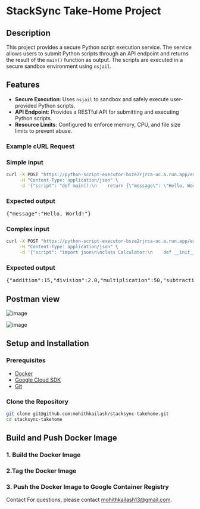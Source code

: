 # StackSync Take-Home Project

## Description

This project provides a secure Python script execution service. The service allows users to submit Python scripts through an API endpoint and returns the result of the `main()` function as output. The scripts are executed in a secure sandbox environment using `nsjail`.

## Features

- **Secure Execution**: Uses `nsjail` to sandbox and safely execute user-provided Python scripts.
- **API Endpoint**: Provides a RESTful API for submitting and executing Python scripts.
- **Resource Limits**: Configured to enforce memory, CPU, and file size limits to prevent abuse.

### Example cURL Request


### Simple input
```bash
curl -X POST "https://python-script-executor-bsze2rjrca-uc.a.run.app/execute" \
     -H "Content-Type: application/json" \
     -d '{"script": "def main():\n    return {\"message\": \"Hello, World!\"}\n\nif __name__ == \"__main__\":\n    import json\n    print(json.dumps(main()))"}'
```
### Expected output
<pre>{"message":"Hello, World!"}</pre>

### Complex input
```bash
curl -X POST "https://python-script-executor-bsze2rjrca-uc.a.run.app/execute" \
     -H "Content-Type: application/json" \
     -d '{"script": "import json\n\nclass Calculator:\n    def __init__(self, a, b):\n        self.a = a\n        self.b = b\n\n    def add(self):\n        return self.a + self.b\n\n    def subtract(self):\n        return self.a - self.b\n\n    def multiply(self):\n        return self.a * self.b\n\n    def divide(self):\n        try:\n            return self.a / self.b\n        except ZeroDivisionError:\n            return \"Error: Division by zero\"\n\ndef main():\n    calc = Calculator(10, 5)\n    result = {\n        \"addition\": calc.add(),\n        \"subtraction\": calc.subtract(),\n        \"multiplication\": calc.multiply(),\n        \"division\": calc.divide()\n    }\n    return result\n\nif __name__ == \"__main__\":\n    print(json.dumps(main()))"}'

```
### Expected output
<pre>{"addition":15,"division":2.0,"multiplication":50,"subtraction":5}</pre>

## Postman view

![image](https://github.com/mohithkailash/stacksync-takehome/assets/50114158/1edf7c12-4e60-4097-a9e9-ce8b20f3a3a9)

![image](https://github.com/mohithkailash/stacksync-takehome/assets/50114158/50f165a8-81ed-4d5f-82fc-9ddff2c3f8cc)




## Setup and Installation

### Prerequisites

- [Docker](https://docs.docker.com/get-docker/)
- [Google Cloud SDK](https://cloud.google.com/sdk/docs/install)
- [Git](https://git-scm.com/)

### Clone the Repository

```bash
git clone git@github.com:mohithkailash/stacksync-takehome.git
cd stacksync-takehome
```

## Build and Push Docker Image

### 1. Build the Docker Image

### 2.Tag the Docker Image

### 3. Push the Docker Image to Google Container Registry


Contact
For questions, please contact mohithkailash13@gmail.com.

